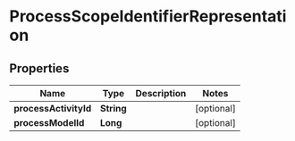 # ProcessScopeIdentifierRepresentation

## Properties
Name | Type | Description | Notes
------------ | ------------- | ------------- | -------------
**processActivityId** | **String** |  |  [optional]
**processModelId** | **Long** |  |  [optional]
